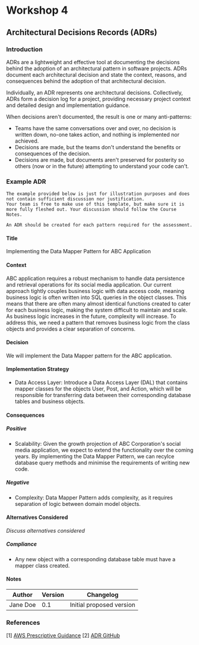 # Workshop 4

## Architectural Decisions Records (ADRs)

### Introduction

ADRs are a lightweight and effective tool at documenting the decisions behind the adoption of an architectural pattern in software projects. ADRs document each architectural decision and state the context, reasons, and consequences behind the adoption of that architectural decision.

Individually, an ADR represents one architectural decisions. Collectively, ADRs form a decision log for a project, providing necessary project context and detailed design and implementation guidance.

When decisions aren't documented, the result is one or many anti-patterns:

- Teams have the same conversations over and over, no decision is written down, no-one takes action, and nothing is implemented nor achieved.
- Decisions are made, but the teams don't understand the benefits or consequences of the decision.
- Decisions are made, but documents aren't preserved for posterity so others (now or in the future) attempting to understand your code can't.

### Example ADR

```{admonition} Bare Minimum ADR
The example provided below is just for illustration purposes and does not contain sufficient discussion nor justification.
Your team is free to make use of this template, but make sure it is more fully fleshed out. Your discussion should follow the Course Notes.

An ADR should be created for each pattern required for the assessment.
```

#### Title

Implementing the Data Mapper Pattern for ABC Application

#### Context

ABC application requires a robust mechanism to handle data persistence and retrieval operations for its social media application. Our current approach tightly couples business logic with data access code, meaning business logic is often written into SQL queries in the object classes. This means that there are often many almost identical functions created to cater for each business logic, making the system difficult to maintain and scale. As business logic increases in the future, complexity will increase. To address this, we need a pattern that removes business logic from the class objects and provides a clear separation of concerns.

#### Decision

We will implement the Data Mapper pattern for the ABC application.

#### Implementation Strategy

- Data Access Layer: Introduce a Data Access Layer (DAL) that contains mapper classes for the objects User, Post, and Action, which will be responsible for transferring data between their corresponding database tables and business objects.

#### Consequences

##### Positive

- Scalability: Given the growth projection of ABC Corporation's social media application, we expect to extend the functionality over the coming years. By implementing the Data Mapper Pattern, we can recylce database query methods and minimise the requirements of writing new code.

##### Negative

- Complexity: Data Mapper Pattern adds complexity, as it requires separation of logic between domain model objects.

#### Alternatives Considered

*Discuss alternatives considered*

##### Compliance

- Any new object with a corresponding database table must have a mapper class created.

#### Notes

| Author | Version | Changelog |
| --- | --- | --- |
| Jane Doe | 0.1 | Initial proposed version |

### References

[1] [AWS Prescriptive Guidance](https://docs.aws.amazon.com/prescriptive-guidance/latest/architectural-decision-records/welcome.html)
[2] [ADR GitHub](https://adr.github.io)
